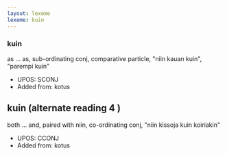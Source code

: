 ```yaml
---
layout: lexeme
lexeme: kuin
---
```


###  kuin

as ... as, sub-ordinating conj, comparative particle, "niin kauan kuin", "parempi kuin"
* UPOS:  SCONJ
* Added from:  kotus


## kuin (alternate reading 4 )

both ... and, paired with niin, co-ordinating conj, "niin kissoja kuin koiriakin"
* UPOS:  CCONJ
* Added from:  kotus

